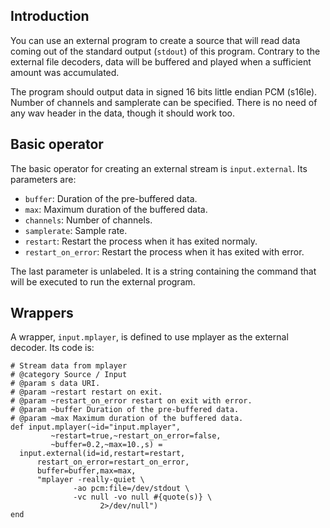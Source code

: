 Introduction 
------------
You can use an external program to create a source that will read data coming out 
of the standard output (`stdout`) of this program. Contrary to the external file decoders,
data will be buffered and played when a sufficient amount was accumulated.

The program should output data in signed 16 bits little endian PCM (s16le). Number of 
channels and samplerate can be specified. There is no need of any wav header in the data,
though it should work too.

Basic operator
--------------
The basic operator for creating an external stream is `input.external`. Its parameters are:

* `buffer`: Duration of the pre-buffered data.
* `max`: Maximum duration of the buffered data.
* `channels`: Number of channels.
* `samplerate`: Sample rate.
* `restart`: Restart the process when it has exited normaly.
* `restart_on_error`: Restart the process when it has exited with error.

The last parameter is unlabeled. It is a string containing the command that will be executed to
run the external program.

Wrappers
--------
A wrapper, `input.mplayer`, is defined to use mplayer as the external decoder.
Its code is:

```
# Stream data from mplayer
# @category Source / Input
# @param s data URI.
# @param ~restart restart on exit.
# @param ~restart_on_error restart on exit with error.
# @param ~buffer Duration of the pre-buffered data.
# @param ~max Maximum duration of the buffered data.
def input.mplayer(~id="input.mplayer",
         ~restart=true,~restart_on_error=false,
         ~buffer=0.2,~max=10.,s) =
  input.external(id=id,restart=restart,
      restart_on_error=restart_on_error,
      buffer=buffer,max=max,
      "mplayer -really-quiet \
              -ao pcm:file=/dev/stdout \
              -vc null -vo null #{quote(s)} \
                    2>/dev/null")
end
```

